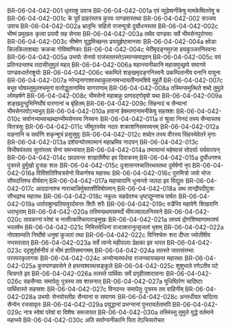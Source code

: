 BR-06-04-042-001	धृतराष्ट्र उवाच
BR-06-04-042-001a	एवं व्यूढेष्वनीकेषु मामकेष्वितरेषु च
BR-06-04-042-001c	के पूर्वं प्राहरंस्तत्र कुरवः पाण्डवास्तथा
BR-06-04-042-002	सञ्जय उवाच
BR-06-04-042-002a	भ्रातृभिः सहितो राजन्पुत्रो दुर्योधनस्तव
BR-06-04-042-002c	भीष्मं प्रमुखतः कृत्वा प्रययौ सह सेनया
BR-06-04-042-003a	तथैव पाण्डवाः सर्वे भीमसेनपुरोगमाः
BR-06-04-042-003c	भीष्मेण युद्धमिच्छन्तः प्रययुर्हृष्टमानसाः
BR-06-04-042-004a	क्ष्वेडाः किलकिलाशब्दाः क्रकचा गोविषाणिकाः
BR-06-04-042-004c	भेरीमृदङ्गमुरजा हयकुञ्जरनिस्वनाः
BR-06-04-042-005a	उभयोः सेनयो राजंस्ततस्तेऽस्मान्समाद्रवन्
BR-06-04-042-005c	वयं प्रतिनदन्तश्च तदासीत्तुमुलं महत्
BR-06-04-042-006a	महान्त्यनीकानि महासमुच्छ्रये समागमे पाण्डवधार्तराष्ट्रयोः
BR-06-04-042-006c	चकम्पिरे शङ्खमृदङ्गनिस्वनैः प्रकम्पितानीव वनानि वायुना
BR-06-04-042-007a	नरेन्द्रनागाश्वरथाकुलानामभ्यायतीनामशिवे मुहूर्ते
BR-06-04-042-007c	बभूव घोषस्तुमुलश्चमूनां वातोद्धुतानामिव सागराणाम्
BR-06-04-042-008a	तस्मिन्समुत्थिते शब्दे तुमुले लोमहर्षणे
BR-06-04-042-008c	भीमसेनो महाबाहुः प्राणदद्गोवृषो यथा
BR-06-04-042-009a	शङ्खदुन्दुभिनिर्घोषं वारणानां च बृंहितम्
BR-06-04-042-009c	सिंहनादं च सैन्यानां भीमसेनरवोऽभ्यभूत्
BR-06-04-042-010a	हयानां हेषमाणानामनीकेषु सहस्रशः
BR-06-04-042-010c	सर्वानभ्यभवच्छब्दान्भीमसेनस्य निस्वनः
BR-06-04-042-011a	तं श्रुत्वा निनदं तस्य सैन्यास्तव वितत्रसुः
BR-06-04-042-011c	जीमूतस्येव नदतः शक्राशनिसमस्वनम्
BR-06-04-042-012a	वाहनानि च सर्वाणि शकृन्मूत्रं प्रसुस्रुवुः
BR-06-04-042-012c	शब्देन तस्य वीरस्य सिंहस्येवेतरे मृगाः
BR-06-04-042-013a	दर्शयन्घोरमात्मानं महाभ्रमिव नादयन्
BR-06-04-042-013c	विभीषयंस्तव सुतांस्तव सेनां समभ्ययात्
BR-06-04-042-014a	तमायान्तं महेष्वासं सोदर्याः पर्यवारयन्
BR-06-04-042-014c	छादयन्तः शरव्रातैर्मेघा इव दिवाकरम्
BR-06-04-042-015a	दुर्योधनश्च पुत्रस्ते दुर्मुखो दुःसहः शलः
BR-06-04-042-015c	दुःशासनश्चातिरथस्तथा दुर्मर्षणो नृप
BR-06-04-042-016a	विविंशतिश्चित्रसेनो विकर्णश्च महारथः
BR-06-04-042-016c	पुरुमित्रो जयो भोजः सौमदत्तिश्च वीर्यवान्
BR-06-04-042-017a	महाचापानि धुन्वन्तो जलदा इव विद्युतः
BR-06-04-042-017c	आददानाश्च नाराचान्निर्मुक्ताशीविषोपमान्
BR-06-04-042-018a	अथ तान्द्रौपदीपुत्राः सौभद्रश्च महारथः
BR-06-04-042-018c	नकुलः सहदेवश्च धृष्टद्युम्नश्च पार्षतः
BR-06-04-042-019a	धार्तराष्ट्रान्प्रतिययुरर्दयन्तः शितैः शरैः
BR-06-04-042-019c	वज्रैरिव महावेगैः शिखराणि धराभृताम्
BR-06-04-042-020a	तस्मिन्प्रथमसम्मर्दे भीमज्यातलनिस्वने
BR-06-04-042-020c	तावकानां परेषां च नासीत्कश्चित्पराङ्मुखः
BR-06-04-042-021a	लाघवं द्रोणशिष्याणामपश्यं भरतर्षभ
BR-06-04-042-021c	निमित्तवेधिनां राजञ्शरानुत्सृजतां भृशम्
BR-06-04-042-022a	नोपशाम्यति निर्घोषो धनुषां कूजतां तथा
BR-06-04-042-022c	विनिश्चेरुः शरा दीप्ता ज्योतींषीव नभस्तलात्
BR-06-04-042-023a	सर्वे त्वन्ये महीपालाः प्रेक्षका इव भारत
BR-06-04-042-023c	ददृशुर्दर्शनीयं तं भीमं ज्ञातिसमागमम्
BR-06-04-042-024a	ततस्ते जातसंरम्भाः परस्परकृतागसः
BR-06-04-042-024c	अन्योन्यस्पर्धया राजन्व्यायच्छन्त महारथाः
BR-06-04-042-025a	कुरुपाण्डवसेने ते हस्त्यश्वरथसङ्कुले
BR-06-04-042-025c	शुशुभाते रणेऽतीव पटे चित्रगते इव
BR-06-04-042-026a	ततस्ते पार्थिवाः सर्वे प्रगृहीतशरासनाः
BR-06-04-042-026c	सहसैन्याः समापेतुः पुत्रस्य तव शासनात्
BR-06-04-042-027a	युधिष्ठिरेण चादिष्टाः पार्थिवास्ते सहस्रशः
BR-06-04-042-027c	विनदन्तः समापेतुः पुत्रस्य तव वाहिनीम्
BR-06-04-042-028a	उभयोः सेनयोस्तीव्रः सैन्यानां स समागमः
BR-06-04-042-028c	अन्तर्धीयत चादित्यः सैन्येन रजसावृतः
BR-06-04-042-029a	प्रयुद्धानां प्रभग्नानां पुनरावर्ततामपि
BR-06-04-042-029c	नात्र स्वेषां परेषां वा विशेषः समजायत
BR-06-04-042-030a	तस्मिंस्तु तुमुले युद्धे वर्तमाने महाभये
BR-06-04-042-030c	अति सर्वाण्यनीकानि पिता तेऽभिव्यरोचत
